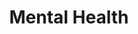 ---
title: Mental Health
layout: category
permalink: /categories/mental-health/
taxonomy: Mental Health
---